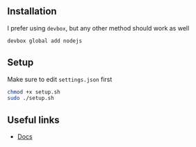 ## Installation
I prefer using `devbox`, but any other method should work as well
```zsh
devbox global add nodejs
```

## Setup
Make sure to edit `settings.json` first
```zsh
chmod +x setup.sh
sudo ./setup.sh
```

## Useful links
- [Docs](https://nodejs.org/en)
